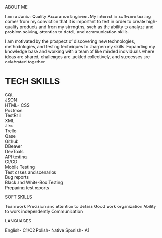 ABOUT ME

I am a Junior Quality Assurance Engineer.
My interest in software testing comes from my conviction
that it is important to test in order to create high-quality
products and from my strengths, such as the ability to
analyze and problem solving, attention to detail, and
communication skills.

I am motivated by the prospect of discovering new
technologies, methodologies, and testing techniques to
sharpen my skills. Expanding my knowledge base and
working with a team of like minded individuals where
ideas are shared, challenges are tackled collectively, and
successes are celebrated together


# TECH SKILLS


SQL</br>
JSON</br>
HTML+ CSS</br>
Postman</br>
TestRail</br>
XML</br>
Jira</br>
Trello</br>
Qase</br>
Github</br>
DBeaver</br>
DevTools</br>
API testing</br>
CI/CD</br>
Mobile Testing</br>
Test cases and scenarios</br>
Bug reports</br>
Black and White-Box Testing</br>
Preparing test reports</br>


SOFT SKILLS

Teamwork
Precision and attention to details
Good work organization
Ability to work independently
Communication


LANGUAGES

English- C1/C2
Polish- Native
Spanish- A1

<!---
basiaz79/basiaz79 is a ✨ special ✨ repository because its `README.md` (this file) appears on your GitHub profile.
You can click the Preview link to take a look at your changes.
--->
